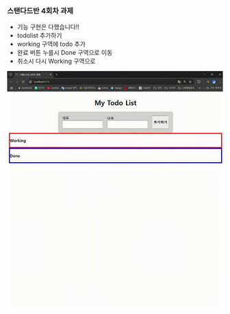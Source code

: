 ### 스탠다드반 4회차 과제 


- 기능 구현은 다했습니다!!
- todolist 추가하기
- working 구역에 todo 추가
- 완료 버튼 누를시 Done 구역으로 이동
- 취소시 다시 Working 구역으로 


![미리보기](./src/assets/todolist.gif)

